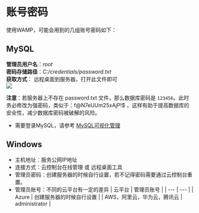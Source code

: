 # 账号密码

使用WAMP，可能会用到的几组账号密码如下：

## MySQL

  **管理员用户名**：*root*   
  **密码存储路径**：*C:/credentials/password.txt*     
  **获取方式**： 远程桌面到服务器，打开此文件即可   
   ![](https://libs.websoft9.com/Websoft9/DocsPicture/zh/wampserver/wampserver-crepw-websoft9.png)

  **注意**：若服务器上不存在 password.txt 文件，那么数据库密码是 `123456`。此时务必修改为强密码，类似于：f@N7eUUm25xAjP!$ ，这样有助于提高数据库的安全性，减少数据库密码被破解的风险。

 * 需要登录MySQL，请参考 [MySQL可视化管理](/zh/admin-mysql.md)

## Windows

* 主机地址：服务公网IP地址
* 连接方式：云控制台在线管理 或 远程桌面工具
* 管理员密码：创建服务器的时候自行设置，若不记得密码需要通过云控制台重置。
* 管理员账号：不同的云平台有一定的差异
   |  云平台   |  管理员账号   |
   | --- | --- |
   |  Azure   |  创建服务器的时候自行设置   |
   |  AWS，阿里云，华为云，腾讯云   |  administrator   |